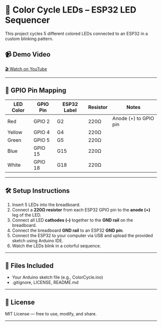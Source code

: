 # 🌈 Color Cycle LEDs – ESP32 LED Sequencer

This project cycles 5 different colored LEDs connected to an ESP32 in a custom blinking pattern.

## 📹 Demo Video

[🎬 Watch on YouTube]([https://youtu.be/O3AxyqJpUgo](https://youtu.be/d5PiSChZWos))

---

## 🔌 GPIO Pin Mapping

| LED Color | GPIO Pin | ESP32 Label | Resistor | Notes                    |
|-----------|----------|-------------|----------|--------------------------|
| Red       | GPIO 2   | G2          | 220Ω     | Anode (+) to GPIO pin    |
| Yellow    | GPIO 4   | G4          | 220Ω     |                          |
| Green     | GPIO 5   | G5          | 220Ω     |                          |
| Blue      | GPIO 15  | G15         | 220Ω     |                          |
| White     | GPIO 18  | G18         | 220Ω     |                          |

---

## 🛠️ Setup Instructions

1. Insert 5 LEDs into the breadboard.  
2. Connect a **220Ω resistor** from each ESP32 GPIO pin to the **anode (+)** leg of the LED.  
3. Connect all LED **cathodes (–)** together to the **GND rail** on the breadboard.  
4. Connect the breadboard **GND rail** to an ESP32 **GND pin**.  
5. Connect the ESP32 to your computer via USB and upload the provided sketch using Arduino IDE.  
6. Watch the LEDs blink in a colorful sequence.

---

## 📁 Files Included

- Your Arduino sketch file (e.g., ColorCycle.ino)  
- .gitignore, LICENSE, README.md

---

## 📃 License

MIT License — free to use, modify, and share.

---
